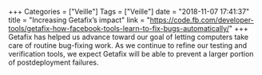 +++
Categories = ["Veille"]
Tags = ["Veille"]
date = "2018-11-07 17:41:37"
title = "Increasing Getafix’s impact"
link = "https://code.fb.com/developer-tools/getafix-how-facebook-tools-learn-to-fix-bugs-automatically/"
+++
Getafix has helped us advance toward our goal of letting computers take care of routine bug-fixing work. As we continue to refine our testing and verification tools, we expect Getafix will be able to prevent a larger portion of postdeployment failures.